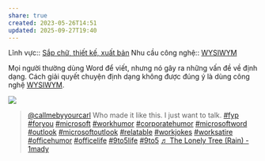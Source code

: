 ```yaml
---
share: true
created: 2023-05-26T14:51
updated: 2025-09-27T19:40
---
```

Lĩnh vực:: [Sắp chữ, thiết kế, xuất bản](../../L%C4%A9nh%20v%E1%BB%B1c/S%E1%BA%AFp%20ch%E1%BB%AF,%20thi%E1%BA%BFt%20k%E1%BA%BF,%20xu%E1%BA%A5t%20b%E1%BA%A3n.md)
Nhu cầu công nghệ:: [WYSIWYM](../../Nhu%20c%E1%BA%A7u%20c%C3%B4ng%20ngh%E1%BB%87/Vi%E1%BA%BFt%20v%C3%A0%20qu%E1%BA%A3n%20l%C3%BD%20n%E1%BB%99i%20dung,%20ghi%20ch%C3%BA,%20t%C3%A0i%20li%E1%BB%87u/WYSIWYM.md)

Mọi người thường dùng Word để viết, nhưng nó gây ra những vấn đề về định dạng. Cách giải quyết chuyện định dạng không được đúng ý là dùng công nghệ [WYSIWYM](../../Nhu%20c%E1%BA%A7u%20c%C3%B4ng%20ngh%E1%BB%87/Vi%E1%BA%BFt%20v%C3%A0%20qu%E1%BA%A3n%20l%C3%BD%20n%E1%BB%99i%20dung,%20ghi%20ch%C3%BA,%20t%C3%A0i%20li%E1%BB%87u/WYSIWYM.md).

![](https://www.explainxkcd.com/wiki/images/7/7e/invisible_formatting.png)
<blockquote class="tiktok-embed" cite="https://www.tiktok.com/@callmebyyourcarl/video/7471300609229049130" data-video-id="7471300609229049130" style="max-width: 605px;min-width: 325px;" > <section> <a target="_blank" title="@callmebyyourcarl" href="https://www.tiktok.com/@callmebyyourcarl?refer=embed">@callmebyyourcarl</a> Who made it like this. I just want to talk. <a title="fyp" target="_blank" href="https://www.tiktok.com/tag/fyp?refer=embed">#fyp</a> <a title="foryou" target="_blank" href="https://www.tiktok.com/tag/foryou?refer=embed">#foryou</a> <a title="microsoft" target="_blank" href="https://www.tiktok.com/tag/microsoft?refer=embed">#microsoft</a> <a title="workhumor" target="_blank" href="https://www.tiktok.com/tag/workhumor?refer=embed">#workhumor</a> <a title="corporatehumor" target="_blank" href="https://www.tiktok.com/tag/corporatehumor?refer=embed">#corporatehumor</a> <a title="microsoftword" target="_blank" href="https://www.tiktok.com/tag/microsoftword?refer=embed">#microsoftword</a> <a title="outlook" target="_blank" href="https://www.tiktok.com/tag/outlook?refer=embed">#outlook</a> <a title="microsoftoutlook" target="_blank" href="https://www.tiktok.com/tag/microsoftoutlook?refer=embed">#microsoftoutlook</a> <a title="relatable" target="_blank" href="https://www.tiktok.com/tag/relatable?refer=embed">#relatable</a> <a title="workjokes" target="_blank" href="https://www.tiktok.com/tag/workjokes?refer=embed">#workjokes</a> <a title="worksatire" target="_blank" href="https://www.tiktok.com/tag/worksatire?refer=embed">#worksatire</a> <a title="officehumor" target="_blank" href="https://www.tiktok.com/tag/officehumor?refer=embed">#officehumor</a> <a title="officelife" target="_blank" href="https://www.tiktok.com/tag/officelife?refer=embed">#officelife</a> <a title="9to5life" target="_blank" href="https://www.tiktok.com/tag/9to5life?refer=embed">#9to5life</a> <a title="9to5" target="_blank" href="https://www.tiktok.com/tag/9to5?refer=embed">#9to5</a> <a target="_blank" title="♬ The Lonely Tree (Rain) - 1mady" href="https://www.tiktok.com/music/The-Lonely-Tree-Rain-7316163665119381506?refer=embed">♬ The Lonely Tree (Rain) - 1mady</a> </section> </blockquote> <script async src="https://www.tiktok.com/embed.js"></script>
